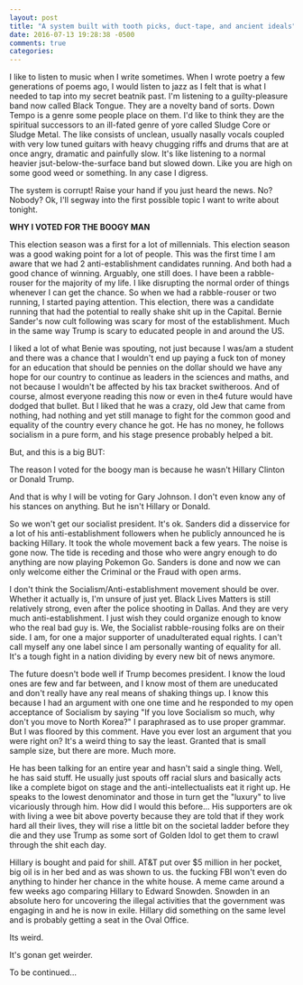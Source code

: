 ```yaml
---
layout: post
title: "A system built with tooth picks, duct-tape, and ancient ideals"
date: 2016-07-13 19:28:38 -0500
comments: true
categories: 
---
```


I like to listen to music when I write sometimes. When I wrote poetry a few generations of poems ago, I would listen to jazz as I felt that is what I needed to tap into my secret beatnik past. I'm listening to a guilty-pleasure band now called Black Tongue. They are a novelty band of sorts. Down Tempo is a genre some people place on them. I'd like to think they are the spiritual successors to an ill-fated genre of yore called Sludge Core or Sludge Metal. The like consists of unclean, usually nasally vocals coupled with very low tuned guitars with heavy chugging riffs and drums that are at once angry, dramatic and painfully slow. It's like listening to a normal heavier jsut-below-the-surface band but slowed down. Like you are high on some good weed or something. In any case I digress.

The system is corrupt! Raise your hand if you just heard the news. No? Nobody? Ok, I'll segway into the first possible topic I want to write about tonight. 

**WHY I VOTED FOR THE BOOGY MAN**

This election season was a first for a lot of millennials. This election season was a good waking point for a lot of people. This was the first time I am aware that we had 2 anti-establishment candidates running. And both had a good chance of winning. Arguably, one still does. I have been a rabble-rouser for the majority of my life. I like disrupting the normal order of things whenever I can get the chance.  So when we had a rabble-rouser or two running, I started paying attention. This election, there was a candidate running that had the potential to really shake shit up in the Capital. Bernie Sander's now cult following was scary for most of the establishment. Much in the same way Trump is scary to educated people in and around the US. 

I liked a lot of what Benie was spouting, not just because I was/am a student and there was a chance that I wouldn't end up paying a fuck ton of money for an education that should be pennies on the dollar should we have any hope for our country to continue as leaders in the sciences and maths, and not because I wouldn't be affected by his tax bracket switheroos. And of course, almost everyone reading this now or even in the4 future would have dodged that bullet. But I liked that he was a crazy, old Jew that came from nothing, had nothing and yet still manage to fight for the common good and equality of the country every chance he got. He has no money, he follows socialism in a pure form, and his stage presence probably helped a bit.

But, and this is a big BUT:

The reason I voted for the boogy man is because he wasn't Hillary Clinton or Donald Trump.

And that is why I will be voting for Gary Johnson. I don't even know any of his stances on anything. But he isn't Hillary or Donald.

So we won't get our socialist president. It's ok. Sanders did a disservice for a lot of his anti-establishment followers when he publicly announced he is backing Hillary. It took the whole movement back a few years. The noise is gone now. The tide is receding and those who were angry enough to do anything are now playing Pokemon Go. Sanders is done and now we can only welcome either the Criminal or the Fraud with open arms.

I don't think the Socialism/Anti-establishment movement should be over. Whether it actually is, I'm unsure of just yet. Black Lives Matters is still relatively strong, even after the police shooting in Dallas. And they are very much anti-establishment. I just wish they could organize enough to know who the real bad guy is. We, the Socialist rabble-rousing folks are on their side. I am, for one a major supporter of unadulterated equal rights. I can't call myself any one label since I am personally wanting of equality for all. It's a tough fight in a nation dividing by every new bit of news anymore. 

The future doesn't bode well if Trump becomes president. I know the loud ones are few and far between, and I know most of them are uneducated and don't really have any real means of shaking things up. I know this because I had an argument with one one time and he responded to my open acceptance of Socialism by saying "If you love Socialism so much, why don't you move to North Korea?" I paraphrased as to use proper grammar. But I was floored by this comment. Have you ever lost an argument that you were right on? It's a weird thing to say the least. Granted that is  small sample size, but there are more. Much more.

He has been talking for an entire year and hasn't said a single thing. Well, he has said stuff. He usually just spouts off racial slurs and basically acts like a complete bigot on stage and the anti-intellectualists eat it right up. He speaks to the lowest denominator and those in turn get the "luxury" to live vicariously through him. How did I would this before... His supporters are ok with living a wee bit above poverty because they are told that if they work hard all their lives, they will rise a little bit on the societal ladder before they die and they use Trump as some sort of  Golden Idol to get them to crawl through the shit each day. 

Hillary is bought and paid for shill. AT&T put over $5 million in her pocket, big oil is in her bed and as was shown to us. the fucking FBI won't even do anything to hinder her chance in the white house. A meme came around a few weeks ago comparing Hillary to Edward Snowden. Snowden in an absolute hero for uncovering the illegal activities that the government was engaging in and he is now in exile. Hillary did something on the same level and is probably getting a seat in the Oval Office.

Its weird.

It's gonan get weirder.

To be continued...